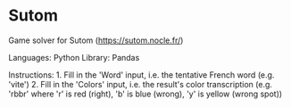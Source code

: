 # Sutom
Game solver for Sutom (https://sutom.nocle.fr/)

Languages: Python
Library: Pandas

Instructions:
    1. Fill in the 'Word' input, i.e. the tentative French word (e.g. 'vite')
    2. Fill in the 'Colors' input, i.e. the result's color transcription (e.g. 'rbbr' where 'r' is red (right), 'b' is blue (wrong), 'y' is yellow (wrong spot))